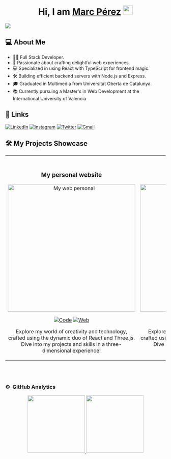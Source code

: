 <div align="center">
<h1 align="center">Hi, I am <a href="https://www.marc-perez.com/">Marc Pérez</a> <img src="https://emojis.slackmojis.com/emojis/images/1531849430/4246/blob-sunglasses.gif?1531849430" width="30"/></h1>
</div>
<img src="https://imgur.com/GJGioCS.png">

## 💻 About Me

- 👨‍💻 Full Stack Developer.
- 🚀 Passionate about crafting delightful web experiences.
- 💻 Specialized in using React with TypeScript for frontend magic.
- 🛠️ Building efficient backend servers with Node.js and Express.
- 🎓 Graduated in Multimedia from Universitat Oberta de Catalunya.
- 📚 Currently pursuing a Master's in Web Development at the International University of Valencia

## 🔗 Links

[![LinkedIn](https://img.shields.io/badge/LinkedIn-0A66C2?style=for-the-badge&logo=linkedin&logoColor=ffffff&link=https://www.linkedin.com/in/marcperezsalat/)](https://www.linkedin.com/in/marcperezsalat/)
[![Instagram](https://img.shields.io/badge/Instagram-E4405F?style=for-the-badge&logo=instagram&logoColor=ffffff&link=https://www.instagram.com/marckvs/)](https://www.instagram.com/marckvs/)
[![Twitter](https://img.shields.io/badge/Twitter-1D9BF0?style=for-the-badge&logo=Twitter&logoColor=ffffff&link=https://twitter.com/Marcvs_XIII)](https://twitter.com/Marcvs_XIII)
[![Gmail](https://img.shields.io/badge/Gmail-EA4335?style=for-the-badge&logo=Gmail&logoColor=ffffff&link=mailto:marcantoniperez@gmail.com)](mailto:marcantoniperez@gmail.com)

## 🛠️ My Projects Showcase

<table>
    <tr>
      <td width="50%">
        <br>
        <h3 align="center">My personal website</h3>
        <div align="center">
          <a href="https://github.com/MarckvsPerez/WebPersonal3D" target="_blank"><img src="https://i.ibb.co/T0sWQn7/image.png" width="400" alt="My web personal"></a>
          <p>
            <a href="https://github.com/MarckvsPerez/WebPersonal3D"><img src="https://img.shields.io/badge/Code-181717?style=for-the-badge&logo=github&link=https://github.com/MarckvsPerez/WebPersonal3D" alt="Code" /></a>
            <a href="https://www.marc-perez.com/"><img src="https://img.shields.io/badge/Web-5d0085?style=for-the-badge&logo=none&link=https://www.marc-perez.com/" alt="Web" /></a>
          </p>
          <p>
            Explore my world of creativity and technology, crafted using the dynamic duo of React and Three.js. Dive
            into my projects and skills in a three-dimensional experience!
          </p>
        </div>
      </td>
      <td width="50%">
        <br>
        <h3 align="center">GymChunin</h3>
        <div align="center">
          <a href="https://gymchunin.netlify.app/" target="_blank"><img src="https://i.ibb.co/427DpFL/image.png" width="400" alt="GymChunin"></a>
          <p>
            <a href="https://github.com/MarckvsPerez/GymChuninServer"><img src="https://img.shields.io/badge/Code-181717?style=for-the-badge&logo=github&link=https://github.com/MarckvsPerez/GymChuninServer" alt="Code" /></a>
            <a href="https://github.com/MarckvsPerez/GymChuninClient"><img src="https://img.shields.io/badge/Code-181717?style=for-the-badge&logo=github&link=https://github.com/MarckvsPerez/GymChuninClient" alt="Code" /></a>
            <a href="https://gymchunin.netlify.app/"><img src="https://img.shields.io/badge/Web-5d0085?style=for-the-badge&logo=none&link=https://gymchunin.netlify.app/" alt="Web" /></a>
          </p>
          <p>
            Explore my world of creativity and technology, crafted using the dynamic duo of React and Three.js. Dive
            into my projects and skills in a three-dimensional experience!
          </p>
        </div>
  </table>
                                                                               
</div>
<br>
                                                                           
</div>
<br>

### ⚙️ &nbsp;GitHub Analytics

<p align="center">
<a href="https://github.com/MarckvsPerez">
  <img height="180em" src="https://github-readme-stats-eight-theta.vercel.app/api?username=MarckvsPerez&show_icons=true&theme=nightowl&include_all_commits=true&count_private=true"/>
  <img height="180em" src="https://github-readme-stats-eight-theta.vercel.app/api/top-langs/?username=MarckvsPerez&layout=compact&langs_count=8&theme=nightowl"/>
</a>
</p>
